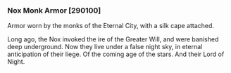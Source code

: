 ### Nox Monk Armor [290100]

Armor worn by the monks of the Eternal City, with a silk cape attached.

Long ago, the Nox invoked the ire of the Greater Will, and were banished deep underground. Now they live under a false night sky, in eternal anticipation of their liege. Of the coming age of the stars. And their Lord of Night.